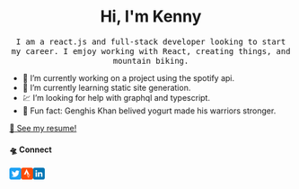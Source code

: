 <div align="center">
  
  # Hi, I'm Kenny
  
<samp>I am a react.js and full-stack developer looking to start my career. I emjoy working with React, creating things, and mountain biking.</samp>
</div>

- 🎵 I’m currently working on a project using the spotify api.
- 🔨 I’m currently learning static site generation.
- 💹 I’m looking for help with graphql and typescript.
- 🐎 Fun fact: Genghis Khan belived yogurt made his warriors stronger.

[📄 See my resume!](https://collingskenny.github.io/resume/)


#### 🛸 Connect

<a href="https://twitter.com/kennydoessomet1">
  <img align="left" alt="Vedant Jajoo Twitter" width="21px" src="https://raw.githubusercontent.com/edent/SuperTinyIcons/099dc12b59179d07d534069bc8551718f786d91a/images/svg/twitter.svg" />
</a>

<a href="https://www.strava.com/athletes/36705283">
  <img align="left" alt="Vedant Jajoo Twitter" width="21px" src="https://raw.githubusercontent.com/edent/SuperTinyIcons/099dc12b59179d07d534069bc8551718f786d91a/images/svg/strava.svg" />
</a>

<a href="https://www.linkedin.com/in/kenny-collings/">
  <img align="left" alt="Vedant Jajoo Twitter" width="21px" src="https://raw.githubusercontent.com/edent/SuperTinyIcons/099dc12b59179d07d534069bc8551718f786d91a/images/svg/linkedin.svg" />
</a>
